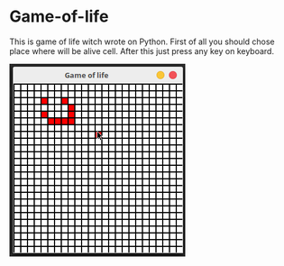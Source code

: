 # Game-of-life
This is game of life witсh wrote on Python.
First of all you should chose place where will be alive cell. After this just press any key on keyboard.

![alt text](https://github.com/VadimGrozinok/Game-of-life/blob/master/Peek%202017-12-20%2019-21.gif)
